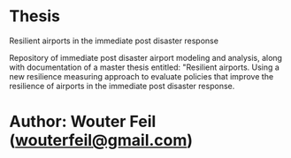 # Thesis
Resilient airports in the immediate post disaster response

Repository of immediate post disaster airport modeling and analysis, along with documentation of a master thesis entitled: "Resilient airports. Using a new resilience measuring approach to evaluate policies that improve the resilience of airports in the immediate post disaster response.

# Author: Wouter Feil (wouterfeil@gmail.com)
